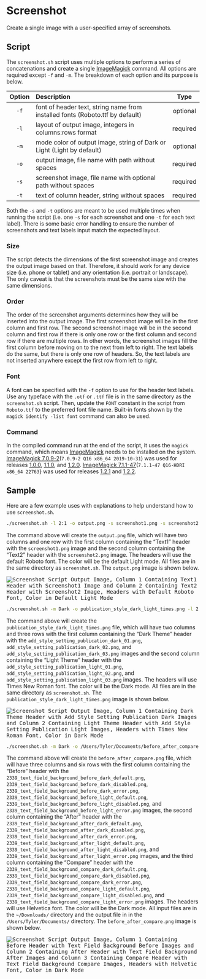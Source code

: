 # Screenshot

Create a single image with a user-specified array of screenshots.

## Script

The `screenshot.sh` script uses multiple options to perform a series of concatenations and create a single [ImageMagick](https://github.com/ImageMagick/ImageMagick) command.  All options are required except `-f` and `-m`.  The breakdown of each option and its purpose is below.

| Option | Description                                                                   |   Type   |
|:------:|:------------------------------------------------------------------------------|:--------:|
|  `-f`  | font of header text, string name from installed fonts (Roboto.ttf by default) | optional |
|  `-l`  | layout of output image, integers in columns:rows format                       | required |
|  `-m`  | mode color of output image, string of Dark or Light (Light by default)        | optional |
|  `-o`  | output image, file name with path without spaces                              | required |
|  `-s`  | screenshot image, file name with optional path without spaces                 | required |
|  `-t`  | text of column header, string without spaces                                  | required |

Both the `-s` and `-t` options are meant to be used multiple times when running the script (i.e. one `-s` for each screenshot and one `-t` for each text label).  There is some basic error handling to ensure the number of screenshots and text labels input match the expected layout.

### Size
The script detects the dimensions of the first screenshot image and creates the output image based on that.  Therefore, it should work for any device size (i.e. phone or tablet) and any orientation (i.e. portrait or landscape).  The only caveat is that the screenshots must be the same size with the same dimensions.

### Order
The order of the screenshot arguments determines how they will be inserted into the output image.  The first screenshot image will be in the first column and first row.  The second screenshot image will be in the second column and first row if there is only one row or the first column and second row if there are multiple rows.  In other words, the screenshot images fill the first column before moving on to the next from left to right.  The text labels do the same, but there is only one row of headers. So, the text labels are not inserted anywhere except the first row from left to right.

### Font
A font can be specified with the `-f` option to use for the header text labels.  Use any typeface with the `.otf` or `.ttf` file is in the same directory as the `screenshot.sh` script.  Then, update the `FONT` constant in the script from `Roboto.ttf` to the preferred font file name.  Built-in fonts shown by the `magick identify -list font` command can also be used.

### Command
In the compiled command run at the end of the script, it uses the `magick` command, which means [ImageMagick](https://github.com/ImageMagick/ImageMagick) needs to be installed on the system.  [ImageMagick 7.0.9-2](https://github.com/ImageMagick/ImageMagick/releases/tag/7.0.9-2)(`7.0.9-2 Q16 x86_64 2019-10-31`) was used for releases [1.0.0](https://github.com/theck13/screenshot/releases/tag/1.0.0), [1.1.0](https://github.com/theck13/screenshot/releases/tag/1.1.0), and [1.2.0](https://github.com/theck13/screenshot/releases/tag/1.2.0).  [ImageMagick 7.1.1-47](https://github.com/ImageMagick/ImageMagick/releases/tag/7.1.1-47)(`7.1.1-47 Q16-HDRI x86_64 22763`} was used for releases [1.2.1](https://github.com/theck13/screenshot/releases/tag/1.2.1) and [1.2.2](https://github.com/theck13/screenshot/releases/tag/1.2.2).

## Sample

Here are a few example uses with explanations to help understand how to use `screenshot.sh`.

```bash
./screenshot.sh -l 2:1 -o output.png -s screenshot1.png -s screenshot2.png -t Text1 -t Text2
```

The command above will create the `output.png` file, which will have two columns and one row with the first column containing the “Text1” header with the `screenshot1.png` image and the second column containing the “Text2” header with the `screenshot2.png` image.  The headers will use the default Roboto font.  The color will be the default Light mode.  All files are in the same directory as `screenshot.sh`.  The `output.png` image is shown below.

<kbd>
    <img
        alt="Screenshot Script Output Image, Column 1 Containing Text1 Header with Screenshot1 Image and Column 2 Containing Text2 Header with Screenshot2 Image, Headers with Default Roboto Font, Color in Default Light Mode"
        src="https://github.com/user-attachments/assets/42154b2f-30b8-4ad5-84f3-5aa0e57f33f4"
    />
</kbd>

```bash
./screenshot.sh -m Dark -o publication_style_dark_light_times.png -l 2:3 -f "Times New Roman" -t "Publication Style [Dark]" -t "Publication Style [Light]" -s add_style_setting_publication_dark_01.png -s add_style_setting_publication_dark_02.png -s add_style_setting_publication_dark_03.png -s add_style_setting_publication_light_01.png -s add_style_setting_publication_light_02.png -s add_style_setting_publication_light_03.png
```

The command above will create the `publication_style_dark_light_times.png` file, which will have two columns and three rows with the first column containing the “Dark Theme” header with the `add_style_setting_publication_dark_01.png`, `add_style_setting_publication_dark_02.png`, and `add_style_setting_publication_dark_03.png` images and the second column containing the “Light Theme” header with the `add_style_setting_publication_light_01.png`, `add_style_setting_publication_light_02.png`, and `add_style_setting_publication_light_03.png` images.  The headers will use Times New Roman font.  The color will be the Dark mode.  All files are in the same directory as `screenshot.sh`.  The `publication_style_dark_light_times.png` image is shown below.

<kbd>
    <img
        alt="Screenshot Script Output Image, Column 1 Containing Dark Theme Header with Add Style Setting Publication Dark Images and Column 2 Containing Light Theme Header with Add Style Setting Publication Light Images, Headers with Times New Roman Font, Color in Dark Mode"
        src="https://github.com/user-attachments/assets/631d272b-496c-46de-bd2b-a5828d9a6b81"
    />
</kbd>

```bash
./screenshot.sh -m Dark -o /Users/Tyler/Documents/before_after_compare.png -l 3:6 -f Helvetica -t Before -t After -t Compare -s ~/Downloads/2339_text_field_background_after_dark_default.png -s ~/Downloads/2339_text_field_background_after_dark_disabled.png -s ~/Downloads/2339_text_field_background_after_dark_error.png -s ~/Downloads/2339_text_field_background_after_light_default.png -s ~/Downloads/2339_text_field_background_after_light_disabled.png -s ~/Downloads/2339_text_field_background_after_light_error.png -s ~/Downloads/2339_text_field_background_before_dark_default.png -s ~/Downloads/2339_text_field_background_before_dark_disabled.png -s ~/Downloads/2339_text_field_background_before_dark_error.png -s ~/Downloads/2339_text_field_background_before_light_default.png -s ~/Downloads/2339_text_field_background_before_light_disabled.png -s ~/Downloads/2339_text_field_background_before_light_error.png -s ~/Downloads/2339_text_field_background_compare_dark_default.png -s ~/Downloads/2339_text_field_background_compare_dark_disabled.png -s ~/Downloads/2339_text_field_background_compare_dark_error.png -s ~/Downloads/2339_text_field_background_compare_light_default.png -s ~/Downloads/2339_text_field_background_compare_light_disabled.png -s ~/Downloads/2339_text_field_background_compare_light_error.png 
```

The command above will create the `before_after_compare.png` file, which will have three columns and six rows with the first column containing the “Before” header with the `2339_text_field_background_before_dark_default.png`, `2339_text_field_background_before_dark_disabled.png`, `2339_text_field_background_before_dark_error.png`, `2339_text_field_background_before_light_default.png`, `2339_text_field_background_before_light_disabled.png`, and `2339_text_field_background_before_light_error.png` images, the second column containing the “After” header with the `2339_text_field_background_after_dark_default.png`, `2339_text_field_background_after_dark_disabled.png`, `2339_text_field_background_after_dark_error.png`, `2339_text_field_background_after_light_default.png`, `2339_text_field_background_after_light_disabled.png`, and `2339_text_field_background_after_light_error.png` images, and  the third column containing the “Compare” header with the `2339_text_field_background_compare_dark_default.png`, `2339_text_field_background_compare_dark_disabled.png`, `2339_text_field_background_compare_dark_error.png`, `2339_text_field_background_compare_light_default.png`, `2339_text_field_background_compare_light_disabled.png`, and `2339_text_field_background_compare_light_error.png` images.  The headers will use Helvetica font.  The color will be the Dark mode.  All input files are in the `~/Downloads/` directory and the output file in in the `/Users/Tyler/Documents/` directory.  The `before_after_compare.png` image is shown below.

<kbd>
    <img
        alt="Screenshot Script Output Image, Column 1 Containing Before Header with Text Field Background Before Images and Column 2 Containing After Header with Text Field Background After Images and Column 3 Containing Compare Header with Text Field Background Compare Images, Headers with Helvetic Font, Color in Dark Mode"
        src="https://github.com/user-attachments/assets/de448c27-d556-4795-bc16-082b5b69439d"
    />
</kbd>
